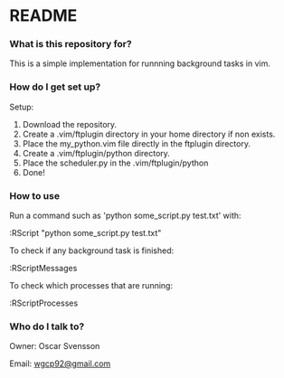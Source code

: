 # README #
### What is this repository for? ###

This is a simple implementation for runnning background tasks in vim.

### How do I get set up? ###
Setup:
1. Download the repository.
2. Create a .vim/ftplugin directory in your home directory if non exists.
3. Place the my_python.vim file directly in the ftplugin directory.
4. Create a .vim/ftplugin/python directory.
5. Place the scheduler.py in the .vim/ftplugin/python
7. Done!

### How to use ###
Run a command such as 'python some_script.py test.txt' with:

:RScript "python some_script.py test.txt"

To check if any background task is finished:

:RScriptMessages

To check which processes that are running:

:RScriptProcesses

### Who do I talk to? ###

Owner: Oscar Svensson

Email: wgcp92@gmail.com